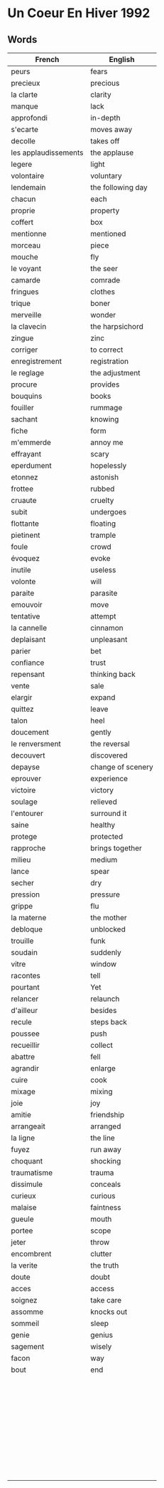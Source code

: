 # Un Coeur En Hiver 1992

## Words

| French | English |
|--------|---------|
| peurs | fears |
| precieux  | precious |
| la clarte | clarity |
| manque | lack |
| approfondi | in-depth |
| s'ecarte | moves away |
| decolle | takes off |
| les applaudissements | the applause |
| legere | light |
| volontaire | voluntary |
| lendemain | the following day |
| chacun | each |
| proprie | property |
| coffert | box |
| mentionne | mentioned |
| morceau | piece |
| mouche | fly |
| le voyant | the seer |
| camarde | comrade |
| fringues | clothes |
| trique | boner |
| merveille | wonder |
| la clavecin  | the harpsichord |
| zingue | zinc |
| corriger | to correct |
| enregistrement | registration |
| le reglage | the adjustment |
| procure | provides |
| bouquins | books |
| fouiller | rummage |
| sachant | knowing |
| fiche | form |
| m'emmerde | annoy me |
| effrayant | scary |
| eperdument | hopelessly |
| etonnez | astonish |
| frottee | rubbed |
| cruaute | cruelty |
| subit | undergoes |
| flottante | floating |
| pietinent | trample |
| foule | crowd |
| évoquez | evoke |
| inutile | useless |
| volonte | will |
| paraite | parasite |
| emouvoir | move |
| tentative | attempt |
| la cannelle | cinnamon |
| deplaisant | unpleasant |
| parier | bet |
| confiance | trust |
| repensant | thinking back |
| vente | sale |
| elargir | expand |
| quittez | leave |
| talon | heel |
| doucement | gently |
| le renversment | the reversal |
| decouvert | discovered |
| depayse | change of scenery |
| eprouver | experience |
| victoire | victory |
| soulage | relieved |
| l'entourer | surround it |
| saine | healthy |
| protege | protected |
| rapproche | brings together |
| milieu | medium |
| lance | spear |
| secher | dry |
| pression | pressure |
| grippe | flu |
| la materne | the mother |
| debloque | unblocked |
| trouille | funk |
| soudain | suddenly |
| vitre | window |
| racontes | tell |
| pourtant | Yet |
| relancer | relaunch |
| d'ailleur | besides |
| recule | steps back |
| poussee | push |
| recueillir | collect |
| abattre | fell |
| agrandir | enlarge |
| cuire | cook |
| mixage | mixing |
| joie | joy |
| amitie | friendship |
| arrangeait | arranged |
| la ligne | the line |
| fuyez | run away |
| choquant | shocking |
| traumatisme | trauma |
| dissimule | conceals |
| curieux | curious |
| malaise | faintness |
| gueule | mouth |
| portee | scope |
| jeter | throw |
| encombrent | clutter |
| la verite | the truth |
| doute | doubt |
| acces | access |
| soignez | take care |
| assomme | knocks out |
| sommeil | sleep |
| genie | genius |
| sagement | wisely |
| facon | way |
| bout | end |
|  |  |
|  |  |
|  |  |
|  |  |
|  |  |
|  |  |
|  |  |
|  |  |
|  |  |
|  |  |
|  |  |
|  |  |
|  |  |
|  |  |
|  |  |
|  |  |
|  |  |
|  |  |
|  |  |
|  |  |
|  |  |
|  |  |
|  |  |
|  |  |
|  |  |
|  |  |
|  |  |
|  |  |
|  |  |
|  |  |
|  |  |
|  |  |
|  |  |
|  |  |
|  |  |
|  |  |
|  |  |
|  |  |
|  |  |



